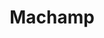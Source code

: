 ---
title: Machamp
layout: deck
era: 2009
description: Jason Klaczynski List
links:
  - href: https://jklaczpokemon.com/dpp-decks/#machamp
    title: Jason Klaczynski Blog
cards:
  pokemon:
    - name: Machop
      set: SF
      number: 64
      quantity: 4
    - name: Machoke
      set: SF
      number: 41
      quantity: 4
    - name: Machamp
      set: SF
      number: 20
      quantity: 3
    - name: Machamp Lv.X
      set: SF
      number: 98
      quantity: 1
    - name: Spiritomb
      set: AR
      number: 32
      quantity: 3
    - name: Baltoy
      set: GE
      number: 60
      quantity: 2
    - name: Claydol
      set: GE
      number: 15
      quantity: 2
    - name: Finneon
      set: SF
      number: 61
      quantity: 1
    - name: Lumineon
      set: SF
      number: 4
      quantity: 1
    - name: Relicanth
      set: SF
      number: 79
      quantity: 1
    - name: Uxie
      set: LA
      number: 43
      quantity: 1
    - name: Azelf
      set: LA
      number: 19
      quantity: 1
    - name: Unown Q
      set: MD
      number: 49
      quantity: 1
  trainers:
    - name: Broken Time-Space
      set: PL
      number: 104
      quantity: 3
    - name: Roseanne's Research
      set: SW
      number: 125
      quantity: 4
    - name: Bebe's Search
      set: SW
      number: 119
      quantity: 4
    - name: Cynthia's Feelings
      set: LA
      number: 131
      quantity: 2
    - name: Looker's Investigation
      set: PL
      number: 109
      quantity: 1
    - name: Poke Blower +
      set: SF
      number: 88
      quantity: 4
    - name: Luxury Ball
      set: SF
      number: 86
      quantity: 1
    - name: Premier Ball
      set: GE
      number: 101
      quantity: 1
    - name: Night Maintenance
      set: SW
      number: 120
      quantity: 1
    - name: Warp Point
      set: DP
      number: 116
      quantity: 1
  energy:
    - name: Fighting Energy
      set: DP
      number: 126
      quantity: 9
    - name: Call Energy
      set: MD
      number: 92
      quantity: 4
---
